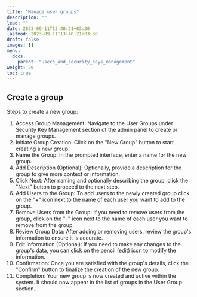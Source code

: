 ```yaml
---
title: "Manage user groups"
description: ""
lead: ""
date: 2023-09-11T13:40:21+03:30
lastmod: 2023-09-11T13:40:21+03:30
draft: false
images: []
menu:
  docs:
    parent: "users_and_security_keys_management"
weight: 20
toc: true
---
```


## Create a group

Steps to create a new group:

1. Access Group Management: Navigate to the User Groups under Security Key Management section of the admin panel to create or manage groups.
2. Initiate Group Creation: Click on the "New Group" button to start creating a new group.
3. Name the Group: In the prompted interface, enter a name for the new group.
4. Add Description (Optional): Optionally, provide a description for the group to give more context or information.
5. Click Next: After naming and optionally describing the group, click the "Next" button to proceed to the next step.
6. Add Users to the Group: To add users to the newly created group click on the "+" icon next to the name of each user you want to add to the group.
7. Remove Users from the Group: If you need to remove users from the group, click on the "-" icon next to the name of each user you want to remove from the group.
8. Review Group Data: After adding or removing users, review the group's information to ensure it is accurate.
9. Edit Information (Optional): If you need to make any changes to the group's data, you can click on the pencil (edit) icon to modify the information.
10. Confirmation: Once you are satisfied with the group's details, click the "Confirm" button to finalize the creation of the new group.
11. Completion: Your new group is now created and active within the system. It should now appear in the list of groups in the User Group section.
